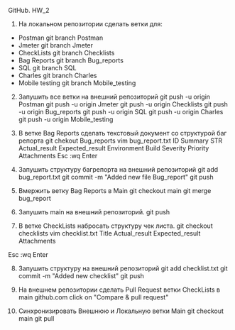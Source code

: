 GitHub. HW_2
1. На локальном репозитории сделать ветки для:
- Postman git branch Postman
- Jmeter git branch Jmeter
- CheckLists git branch Checklists
- Bag Reports git branch Bug_reports
- SQL git branch SQL
- Charles git branch Charles
- Mobile testing git branch Mobile_testing

2. Запушить все ветки на внешний репозиторий
git push -u origin Postman
git push -u origin Jmeter
git push -u origin Checklists
git push -u origin Bug_reports
git push -u origin SQL
git push -u origin Charles
git push -u origin Mobile_testing

3. В ветке Bag Reports сделать текстовый документ со структурой баг репорта
git chekout Bug_reports
vim bug_report.txt
	ID
	Summary
	STR
	Actual_result
	Expected_result
	Environment
	Build
	Severity
	Priority
	Attachments
Esc :wq Enter

4. Запушить структуру багрепорта на внешний репозиторий
git add bug_report.txt
git commit -m "Added new file Bug_report"
git push

5. Вмержить ветку Bag Reports в Main
git checkout main
git merge bug_report

6. Запушить main на внешний репозиторий.
git push

7. В ветке CheckLists набросать структуру чек листа.
git checkout checklists
vim checklist.txt
	Title
	Actual_result
	Expected_result
	Attachments

Esc :wq Enter

8. Запушить структуру на внешний репозиторий
git add checklist.txt
git commit -m "Added new checklist"
git push

9. На внешнем репозитории сделать Pull Request ветки CheckLists в main
github.com
click on "Compare & pull request"

10. Синхронизировать Внешнюю и Локальную ветки Main
git checkout main
git pull
